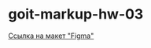# goit-markup-hw-03
[Ссылка на макет "Figma"](https://www.figma.com/file/1ehrLBauvVFu4mVhxsHzyZ/Web-Studio-(Version-2.1)?node-id=1%3A295)


